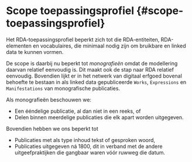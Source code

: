 Scope toepassingsprofiel {#scope-toepassingsprofiel}
=====================

Het RDA-toepassingsprofiel beperkt zich tot die RDA-entiteiten, RDA-elementen en vocabulaires, die minimaal nodig zijn om bruikbare en linked data te kunnen vormen.

De scope is daarbij nu beperkt tot *monografieën* omdat de modellering daarvan relatief eenvoudig is. Dit maakt ook de stap naar RDA relatief eenvoudig. Bovendien lijkt er in het netwerk van digitaal erfgoed bovenal behoefte te bestaan in als linked data gepubliceerde `Works`, `Expressions` en `Manifestations` van monografische publicaties.

Als monografieën beschouwen we:

* Een ééndelige publicatie, al dan niet in een reeks, of
* Delen binnen meerdelige publicaties die elk apart worden uitgegeven.

Bovendien hebben we ons beperkt tot

* Publicaties met als type inhoud tekst of gesproken woord,
* Publicaties uitgegeven ná 1800, dit in verband met de andere uitgeefpraktijken die gangbaar waren vóór ruwweg die datum.
